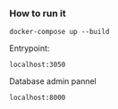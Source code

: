 ### How to run it

```
docker-compose up --build
```

Entrypoint:
```
localhost:3050
```

Database admin pannel
```
localhost:8000
```